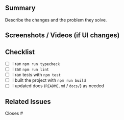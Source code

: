 ## Summary

Describe the changes and the problem they solve.

## Screenshots / Videos (if UI changes)

## Checklist

- [ ] I ran `npm run typecheck`
- [ ] I ran `npm run lint`
- [ ] I ran tests with `npm test`
- [ ] I built the project with `npm run build`
- [ ] I updated docs (`README.md` / `docs/`) as needed

## Related Issues

Closes #
